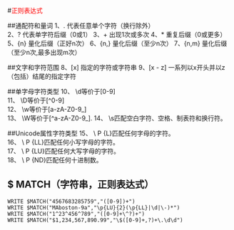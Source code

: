 #<font color=red>正则表达式</font>

##通配符和量词
1、. 代表任意单个字符（换行除外）    
2、? 代表单字符后缀（0或1）
3、+ 出现1次或多次
4、* 重复后缀（0或更多）
5、{n} 量化后缀（正好n次）
6、{n,} 量化后缀（至少n次）
7、{n,m} 量化后缀（至少n次,最多出现m次）

##文字和字符范围
8、[x] 指定的字符或字符串
9、[x - z] 一系列以x开头并以z（包括）结尾的指定字符


##单字母字符类型
10、 \d等价于[0-9]   
11、 \D等价于[^0-9]  
12、 \w等价于[a-zA-Z0-9_]  
13、 \W等价于[^a-zA-Z0-9_].
14、 \s匹配空白字符、空格、制表符和换行符。


##Unicode属性字符类型
15、 \ P {L}匹配任何字母的字符。    
16、 \ P {LL}匹配任何小写字母的字符。   
17、 \ P {LU}匹配任何大写字母的字符。   
18、 \ P {ND}匹配任何十进制数。


## $ MATCH（字符串，正则表达式）

	WRITE $MATCH("4567683285759","([0-9])+")
	WRITE $MATCH("MAboston-9a","\p{LU}{2}(\p{LL}|\d|\-)*")
	WRITE $MATCH("1^23^456^789","([0-9]+\^?)+")
	WRITE $MATCH("$1,234,567,890.99","\$([0-9]+,?)+\.\d\d")
